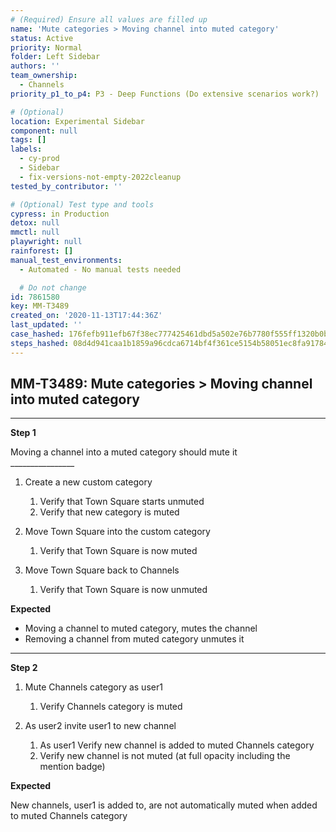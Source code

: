 ```yaml
---
# (Required) Ensure all values are filled up
name: 'Mute categories > Moving channel into muted category'
status: Active
priority: Normal
folder: Left Sidebar
authors: ''
team_ownership:
  - Channels
priority_p1_to_p4: P3 - Deep Functions (Do extensive scenarios work?)

# (Optional)
location: Experimental Sidebar
component: null
tags: []
labels:
  - cy-prod
  - Sidebar
  - fix-versions-not-empty-2022cleanup
tested_by_contributor: ''

# (Optional) Test type and tools
cypress: in Production
detox: null
mmctl: null
playwright: null
rainforest: []
manual_test_environments:
  - Automated - No manual tests needed

  # Do not change
id: 7861580
key: MM-T3489
created_on: '2020-11-13T17:44:36Z'
last_updated: ''
case_hashed: 176fefb911efb67f38ec777425461dbd5a502e76b7780f555ff1320b0b82cc02499d4bb79c658f3a1608a84cf89206ab
steps_hashed: 08d4d941caa1b1859a96cdca6714bf4f361ce5154b58051ec8fa917849000673ab53367504789f21e7eaa79d796f0184
---
```


<!-- (Auto-generated) Based on frontmatter's "key" and "name" -->

## MM-T3489: Mute categories > Moving channel into muted category

---

**Step 1**

Moving a channel into a muted category should mute it\
\_\_\_\_\_\_\_\_\_\_\_\_\_\_\_\_

1. Create a new custom category

   1. Verify that Town Square starts unmuted
   2. Verify that new category is muted

2. Move Town Square into the custom category

   1. Verify that Town Square is now muted

3. Move Town Square back to Channels

   1. Verify that Town Square is now unmuted

**Expected**

- Moving a channel to muted category, mutes the channel
- Removing a channel from muted category unmutes it

---

**Step 2**

1. Mute Channels category as user1

   1. Verify Channels category is muted

2. As user2 invite user1 to new channel

   1. As user1 Verify new channel is added to muted Channels category
   2. Verify new channel is not muted (at full opacity including the mention badge)

**Expected**

New channels, user1 is added to, are not automatically muted when added to muted Channels category

